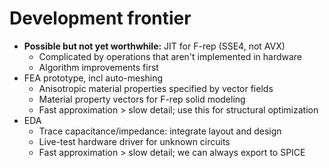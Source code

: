 # Development frontier
+ **Possible but not yet worthwhile:** JIT for F-rep (SSE4, not AVX)
  + Complicated by operations that aren't implemented in hardware
  + Algorithm improvements first
+ FEA prototype, incl auto-meshing
  + Anisotropic material properties specified by vector fields
  + Material property vectors for F-rep solid modeling
  + Fast approximation > slow detail; use this for structural optimization
+ EDA
  + Trace capacitance/impedance: integrate layout and design
  + Live-test hardware driver for unknown circuits
  + Fast approximation > slow detail; we can always export to SPICE
